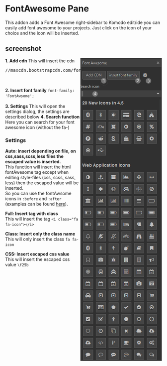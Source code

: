 # FontAwesome Pane
This addon adds a Font Awesome right-sidebar to Komodo edit/ide you can easily add font awesome to your projects.
Just click on the icon of your choice and the icon will be inserted.

## screenshot
<img src="screenshot.png" align="right" alt="">
<strong>1. Add cdn</strong>  
This will insert the cdn  
<pre>//maxcdn.bootstrapcdn.com/font-awesome/4.5.0/css/font-awesome.min.css</pre>
<br><br>
<strong>2. Insert font family</strong>  
<code>font-family: 'FontAwsome';</code>
<br><br>
<strong>3. Settings</strong>  
This will open the settings dialog,  
the settings are described below
<strong>4. Search function</strong>
Here you can search for your font awesome icon (without the fa-)



### Settings
<b>Auto: insert depending on file, on css,sass,scss,less files the escaped value is inserted.</b>  
This function will insert the html fontAwesome tag except when editing style-files (css, scss, sass, less) then the escaped value will be inserted.  
So you can use the fontAwsome icons in <code>:before</code> and <code>:after</code> (examples can be found <a href="https://css-tricks.com/five-use-cases-for-icon-fonts/" target="_blank">here</a>).

<b>Full: Insert tag with class</b>  
This will insert the tag <code>&lt;i class="fa fa-icon"&gt;&lt;/i&gt;</code>

<b>Class: Insert only the class name</b>  
This will only insert the class <code>fa fa-icon</code>

<b>CSS: Insert escaped css value</b>  
This will insert the escaped css value <code>\f25b</code>
